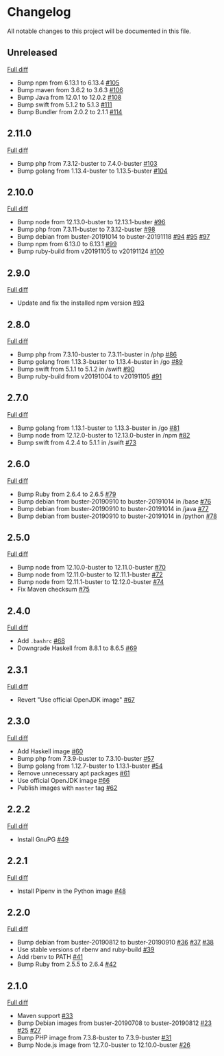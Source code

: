 # Changelog

All notable changes to this project will be documented in this file.

## Unreleased

[Full diff](https://github.com/sider/devon_rex/compare/2.11.0...HEAD)

- Bump npm from 6.13.1 to 6.13.4 [#105](https://github.com/sider/devon_rex/pull/105)
- Bump maven from 3.6.2 to 3.6.3 [#106](https://github.com/sider/devon_rex/pull/106)
- Bump Java from 12.0.1 to 12.0.2 [#108](https://github.com/sider/devon_rex/pull/108)
- Bump swift from 5.1.2 to 5.1.3 [#111](https://github.com/sider/devon_rex/pull/111)
- Bump Bundler from 2.0.2 to 2.1.1 [#114](https://github.com/sider/devon_rex/pull/114)

## 2.11.0

[Full diff](https://github.com/sider/devon_rex/compare/2.10.0...2.11.0)

- Bump php from 7.3.12-buster to 7.4.0-buster [#103](https://github.com/sider/devon_rex/pull/103)
- Bump golang from 1.13.4-buster to 1.13.5-buster [#104](https://github.com/sider/devon_rex/pull/104)

## 2.10.0

[Full diff](https://github.com/sider/devon_rex/compare/2.9.0...2.10.0)

- Bump node from 12.13.0-buster to 12.13.1-buster [#96](https://github.com/sider/devon_rex/pull/96)
- Bump php from 7.3.11-buster to 7.3.12-buster [#98](https://github.com/sider/devon_rex/pull/98)
- Bump debian from buster-20191014 to buster-20191118 [#94](https://github.com/sider/devon_rex/pull/94) [#95](https://github.com/sider/devon_rex/pull/95) [#97](https://github.com/sider/devon_rex/pull/97)
- Bump npm from 6.13.0 to 6.13.1 [#99](https://github.com/sider/devon_rex/pull/99)
- Bump ruby-build from v20191105 to v20191124 [#100](https://github.com/sider/devon_rex/pull/100)

## 2.9.0

[Full diff](https://github.com/sider/devon_rex/compare/2.8.0...2.9.0)

- Update and fix the installed npm version [#93](https://github.com/sider/devon_rex/pull/93)

## 2.8.0

[Full diff](https://github.com/sider/devon_rex/compare/2.7.0...2.8.0)

- Bump php from 7.3.10-buster to 7.3.11-buster in /php [#86](https://github.com/sider/devon_rex/pull/86)
- Bump golang from 1.13.3-buster to 1.13.4-buster in /go [#89](https://github.com/sider/devon_rex/pull/89)
- Bump swift from 5.1.1 to 5.1.2 in /swift [#90](https://github.com/sider/devon_rex/pull/90)
- Bump ruby-build from v20191004 to v20191105 [#91](https://github.com/sider/devon_rex/pull/91)

## 2.7.0

[Full diff](https://github.com/sider/devon_rex/compare/2.6.0...2.7.0)

- Bump golang from 1.13.1-buster to 1.13.3-buster in /go [#81](https://github.com/sider/devon_rex/pull/81)
- Bump node from 12.12.0-buster to 12.13.0-buster in /npm [#82](https://github.com/sider/devon_rex/pull/82)
- Bump swift from 4.2.4 to 5.1.1 in /swift [#73](https://github.com/sider/devon_rex/pull/73)

## 2.6.0

[Full diff](https://github.com/sider/devon_rex/compare/2.5.0...2.6.0)

- Bump Ruby from 2.6.4 to 2.6.5 [#79](https://github.com/sider/devon_rex/pull/79)
- Bump debian from buster-20190910 to buster-20191014 in /base [#76](https://github.com/sider/devon_rex/pull/76)
- Bump debian from buster-20190910 to buster-20191014 in /java [#77](https://github.com/sider/devon_rex/pull/77)
- Bump debian from buster-20190910 to buster-20191014 in /python [#78](https://github.com/sider/devon_rex/pull/78)

## 2.5.0

[Full diff](https://github.com/sider/devon_rex/compare/2.4.0...2.5.0)

- Bump node from 12.10.0-buster to 12.11.0-buster [#70](https://github.com/sider/devon_rex/pull/70)
- Bump node from 12.11.0-buster to 12.11.1-buster [#72](https://github.com/sider/devon_rex/pull/72)
- Bump node from 12.11.1-buster to 12.12.0-buster [#74](https://github.com/sider/devon_rex/pull/74)
- Fix Maven checksum [#75](https://github.com/sider/devon_rex/pull/75)

## 2.4.0

[Full diff](https://github.com/sider/devon_rex/compare/2.3.1...2.4.0)

- Add `.bashrc` [#68](https://github.com/sider/devon_rex/pull/68)
- Downgrade Haskell from 8.8.1 to 8.6.5 [#69](https://github.com/sider/devon_rex/pull/69)

## 2.3.1

[Full diff](https://github.com/sider/devon_rex/compare/2.3.0...2.3.1)

- Revert "Use official OpenJDK image" [#67](https://github.com/sider/devon_rex/pull/67)

## 2.3.0

[Full diff](https://github.com/sider/devon_rex/compare/2.2.2...2.3.0)

- Add Haskell image [#60](https://github.com/sider/devon_rex/pull/60)
- Bump php from 7.3.9-buster to 7.3.10-buster [#57](https://github.com/sider/devon_rex/pull/57)
- Bump golang from 1.12.7-buster to 1.13.1-buster [#54](https://github.com/sider/devon_rex/pull/54)
- Remove unnecessary apt packages [#61](https://github.com/sider/devon_rex/pull/61)
- Use official OpenJDK image [#66](https://github.com/sider/devon_rex/pull/66)
- Publish images with `master` tag [#62](https://github.com/sider/devon_rex/pull/62)

## 2.2.2

[Full diff](https://github.com/sider/devon_rex/compare/2.2.1...2.2.2)

- Install GnuPG [#49](https://github.com/sider/devon_rex/pull/49)

## 2.2.1

[Full diff](https://github.com/sider/devon_rex/compare/2.2.0...2.2.1)

- Install Pipenv in the Python image [#48](https://github.com/sider/devon_rex/pull/48)

## 2.2.0

[Full diff](https://github.com/sider/devon_rex/compare/2.1.0...2.2.0)

- Bump debian from buster-20190812 to buster-20190910 [#36](https://github.com/sider/devon_rex/pull/36) [#37](https://github.com/sider/devon_rex/pull/37) [#38](https://github.com/sider/devon_rex/pull/38)
- Use stable versions of rbenv and ruby-build [#39](https://github.com/sider/devon_rex/pull/39)
- Add rbenv to PATH [#41](https://github.com/sider/devon_rex/pull/41)
- Bump Ruby from 2.5.5 to 2.6.4 [#42](https://github.com/sider/devon_rex/pull/42)

## 2.1.0

[Full diff](https://github.com/sider/devon_rex/compare/2.0.3...2.1.0)

- Maven support [#33](https://github.com/sider/devon_rex/pull/33)
- Bump Debian images from buster-20190708 to buster-20190812 [#23](https://github.com/sider/devon_rex/pull/23) [#25](https://github.com/sider/devon_rex/pull/25) [#27](https://github.com/sider/devon_rex/pull/27)
- Bump PHP image from 7.3.8-buster to 7.3.9-buster [#31](https://github.com/sider/devon_rex/pull/31)
- Bump Node.js image from 12.7.0-buster to 12.10.0-buster [#26](https://github.com/sider/devon_rex/pull/26)
